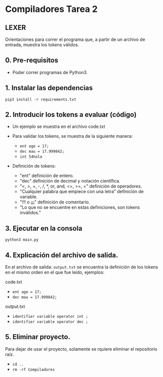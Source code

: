 # Compiladores Tarea 2
## LEXER

Orientaciones para correr el programa que, a partir de un archivo de entrada, muestra los tokens válidos. 

## 0. Pre-requisitos
* Poder correr programas de Python3.

## 1. Instalar las dependencias
`pip3 install -r requirements.txt`

## 2. Introducir los tokens a evaluar (código)
* Un ejemplo se muestra en el archivo code.txt
* Para validar los tokens, se muestra de la siguiente manera:
  - `ent age = 17;`
  - `dec mau = 17.999842;`
  - `int 54hola`

* Definición de tokens:
  - "ent" definición de entero.
  - "dec" definición de decimal y notación científica.
  - "<, >, +, -, /, *, or, and, <=, >=, =" definición de operadores.
  - "Cualquier palabra que empiece con una letra" definición de variable.
  - "!!! o ¡¡¡" definición de comentario.
  - "Lo que no se encuentre en estas definiciones, son tokens inválidos."

## 3. Ejecutar en la consola
`python3 main.py`

## 4. Explicación del archivo de salida.
En el archivo de salida: `output.txt` se encuentra la definición de los tokens en el mismo orden en el que fue leído, ejemplos:

code.txt
 - `ent age = 17;`
 - `dec mau = 17.999842;`

output.txt
 - `identifier variable operator int ;`
 - `identifier variable operator dec ;`


## 5. Eliminar proyecto.
Para dejar de usar el proyecto, solamente se rquiere eliminar el repositorio raíz.
 - `cd ..`
 - `rm -rf Compiladores`

